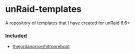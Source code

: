 # unRaid-templates

A repository of templates that I have created for unRaid 6.6+

### Included

- [thejordanprice/hitronreboot](https://hub.docker.com/r/thejordanprice/hitronreboot)

